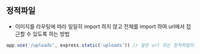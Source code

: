 ## 정적파일



- 이미지를 라우팅에 따라 일일히 import 하지 않고 전체를 import 하여 url에서 접근할 수 있도록 하는 방법

```javascript
app.use('/uploads', express.static('uploads')) // 앞은 url 뒤는 정적파일이 담긴 경로를 입력한다.
```

